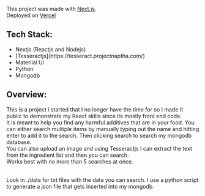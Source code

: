 This project was made with [Next.js](https://nextjs.org/).
</br>
Deployed on [Vercel](https://harmful-additives.vercel.app/)

## Tech Stack:
<ul>
  <li>Nextjs (Reactjs and Nodejs)</li>
  <li>[Tesseractjs](https://tesseract.projectnaptha.com/)</li>
  <li>Materiial Ui</li>
  <li>Python</li>
  <li>Mongodb</li>
</ul>

## Overview:
This is a project i started that I no longer have the time for so I made it public to demonstrate my React skills since its mostly front end code.
</br>
It is meant to help you find any harmful additives that are in your food. You can either search multiple items by manually typing out the name and hitting enter to add it to the search. Then clicking search to search my mongodb database. 
</br>
You can also upload an image and using Tesseractjs I can extract the text from the ingredient list and then you can search.
</br>
Works best with no more than 5 searches at once.

</br>
Look in ./data for txt files with the data you can search. I use a python script to generate a json file that gets inserted into my mongodb.
